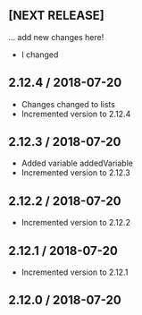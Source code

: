 ## [NEXT RELEASE]
... add new changes here!
* I changed

## 2.12.4  /  2018-07-20
* Changes changed to lists
* Incremented version to 2.12.4

## 2.12.3  /  2018-07-20
* Added variable addedVariable
* Incremented version to 2.12.3

## 2.12.2  /  2018-07-20
* Incremented version to 2.12.2

## 2.12.1  /  2018-07-20
* Incremented version to 2.12.1

## 2.12.0  /  2018-07-20
